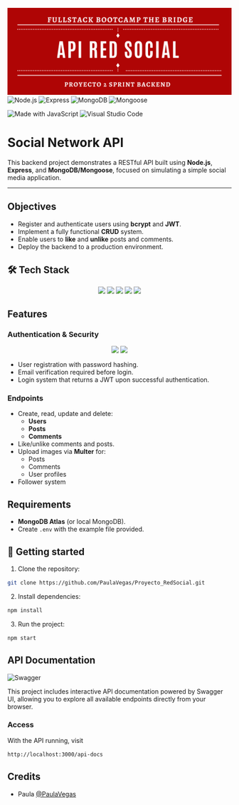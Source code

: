 ![banner](./src/assets/bannerProyecto2.png)
![Node.js](https://img.shields.io/badge/Node.js-339933?logo=nodedotjs&logoColor=white)
![Express](https://img.shields.io/badge/Express.js-000000?logo=express&logoColor=white)
![MongoDB](https://img.shields.io/badge/MongoDB-4EA94B?logo=mongodb&logoColor=white)
![Mongoose](https://img.shields.io/badge/Mongoose-880000?logo=mongoose&logoColor=white)

![Made with JavaScript](https://img.shields.io/badge/Made%20with-JavaScript-yellow?logo=javascript)
![Visual Studio Code](https://img.shields.io/badge/Editor-VSCode-blue?logo=visualstudiocode)

# Social Network API

This backend project demonstrates a RESTful API built using **Node.js**, **Express**, and **MongoDB/Mongoose**, focused on simulating a simple social media application.

---

## Objectives

- Register and authenticate users using **bcrypt** and **JWT**.
- Implement a fully functional **CRUD** system.
- Enable users to **like** and **unlike** posts and comments.
- Deploy the backend to a production environment.

## 🛠️ Tech Stack

<p align="center"> <img src="https://img.shields.io/badge/Node.js-339933?style=for-the-badge&logo=nodedotjs&logoColor=white" /> <img src="https://img.shields.io/badge/Express.js-404D59?style=for-the-badge&logo=express&logoColor=white" /> <img src="https://img.shields.io/badge/MongoDB-4EA94B?style=for-the-badge&logo=mongodb&logoColor=white" /> <img src="https://img.shields.io/badge/Mongoose-880000?style=for-the-badge&logo=mongoose&logoColor=white" /> <img src="https://img.shields.io/badge/JavaScript-F7DF1E?style=for-the-badge&logo=javascript&logoColor=black" /> </p>

## Features

### Authentication & Security

<p align="center"> <img src="https://img.shields.io/badge/JWT-000000?style=for-the-badge&logo=jsonwebtokens&logoColor=white" /> <img src="https://img.shields.io/badge/Bcrypt-00599C?style=for-the-badge&logo=lock&logoColor=white" /> </p>

- User registration with password hashing.
- Email verification required before login.
- Login system that returns a JWT upon successful authentication.


### Endpoints

- Create, read, update and delete:
  - **Users**
  - **Posts**
  - **Comments**
- Like/unlike comments and posts.
- Upload images via **Multer** for:
  - Posts
  - Comments
  - User profiles
- Follower system

## Requirements

- **MongoDB Atlas** (or local MongoDB).
- Create `.env` with the example file provided.

## 🚀 Getting started

1. Clone the repository:

```bash
git clone https://github.com/PaulaVegas/Proyecto_RedSocial.git
```

2. Install dependencies:

```bash
npm install
```

3. Run the project:

```bash
npm start
```

## API Documentation

![Swagger](https://img.shields.io/badge/Swagger-85EA2D?style=for-the-badge&logo=swagger&logoColor=black)

This project includes interactive API documentation powered by Swagger UI, allowing you to explore all available endpoints directly from your browser.

### Access

With the API running, visit

```bash
http://localhost:3000/api-docs
```

## Credits

- Paula [@PaulaVegas](https://www.github.com/PaulaVegas)
